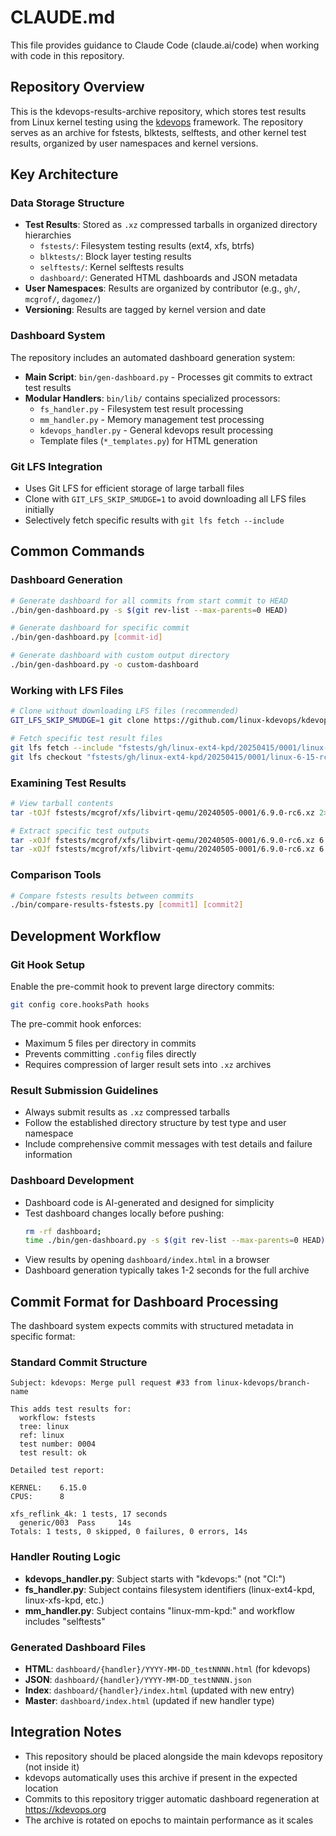# CLAUDE.md

This file provides guidance to Claude Code (claude.ai/code) when working with code in this repository.

## Repository Overview

This is the kdevops-results-archive repository, which stores test results from Linux kernel testing using the [kdevops](https://github.com/linux-kdevops/kdevops) framework. The repository serves as an archive for fstests, blktests, selftests, and other kernel test results, organized by user namespaces and kernel versions.

## Key Architecture

### Data Storage Structure
- **Test Results**: Stored as `.xz` compressed tarballs in organized directory hierarchies
  - `fstests/`: Filesystem testing results (ext4, xfs, btrfs)
  - `blktests/`: Block layer testing results
  - `selftests/`: Kernel selftests results
  - `dashboard/`: Generated HTML dashboards and JSON metadata
- **User Namespaces**: Results are organized by contributor (e.g., `gh/`, `mcgrof/`, `dagomez/`)
- **Versioning**: Results are tagged by kernel version and date

### Dashboard System
The repository includes an automated dashboard generation system:
- **Main Script**: `bin/gen-dashboard.py` - Processes git commits to extract test results
- **Modular Handlers**: `bin/lib/` contains specialized processors:
  - `fs_handler.py` - Filesystem test result processing
  - `mm_handler.py` - Memory management test processing
  - `kdevops_handler.py` - General kdevops result processing
  - Template files (`*_templates.py`) for HTML generation

### Git LFS Integration
- Uses Git LFS for efficient storage of large tarball files
- Clone with `GIT_LFS_SKIP_SMUDGE=1` to avoid downloading all LFS files initially
- Selectively fetch specific results with `git lfs fetch --include`

## Common Commands

### Dashboard Generation
```bash
# Generate dashboard for all commits from start commit to HEAD
./bin/gen-dashboard.py -s $(git rev-list --max-parents=0 HEAD)

# Generate dashboard for specific commit
./bin/gen-dashboard.py [commit-id]

# Generate dashboard with custom output directory
./bin/gen-dashboard.py -o custom-dashboard
```

### Working with LFS Files
```bash
# Clone without downloading LFS files (recommended)
GIT_LFS_SKIP_SMUDGE=1 git clone https://github.com/linux-kdevops/kdevops-results-archive.git

# Fetch specific test result files
git lfs fetch --include "fstests/gh/linux-ext4-kpd/20250415/0001/linux-6-15-rc2/8ffd015db85f.xz"
git lfs checkout "fstests/gh/linux-ext4-kpd/20250415/0001/linux-6-15-rc2/8ffd015db85f.xz"
```

### Examining Test Results
```bash
# View tarball contents
tar -tOJf fstests/mcgrof/xfs/libvirt-qemu/20240505-0001/6.9.0-rc6.xz 2>&1 | grep xfs | grep 033

# Extract specific test outputs
tar -xOJf fstests/mcgrof/xfs/libvirt-qemu/20240505-0001/6.9.0-rc6.xz 6.9.0-rc6/xfs_reflink_1024/xfs/033.out.bad
tar -xOJf fstests/mcgrof/xfs/libvirt-qemu/20240505-0001/6.9.0-rc6.xz 6.9.0-rc6/xfs_reflink_1024/xfs/033.dmesg
```

### Comparison Tools
```bash
# Compare fstests results between commits
./bin/compare-results-fstests.py [commit1] [commit2]
```

## Development Workflow

### Git Hook Setup
Enable the pre-commit hook to prevent large directory commits:
```bash
git config core.hooksPath hooks
```

The pre-commit hook enforces:
- Maximum 5 files per directory in commits
- Prevents committing `.config` files directly
- Requires compression of larger result sets into `.xz` archives

### Result Submission Guidelines
- Always submit results as `.xz` compressed tarballs
- Follow the established directory structure by test type and user namespace
- Include comprehensive commit messages with test details and failure information

### Dashboard Development
- Dashboard code is AI-generated and designed for simplicity
- Test dashboard changes locally before pushing:
  ```bash
  rm -rf dashboard;
  time ./bin/gen-dashboard.py -s $(git rev-list --max-parents=0 HEAD)
  ```
- View results by opening `dashboard/index.html` in a browser
- Dashboard generation typically takes 1-2 seconds for the full archive

## Commit Format for Dashboard Processing

The dashboard system expects commits with structured metadata in specific format:

### Standard Commit Structure
```
Subject: kdevops: Merge pull request #33 from linux-kdevops/branch-name

This adds test results for:
  workflow: fstests
  tree: linux
  ref: linux
  test number: 0004
  test result: ok

Detailed test report:

KERNEL:    6.15.0
CPUS:      8

xfs_reflink_4k: 1 tests, 17 seconds
  generic/003  Pass     14s
Totals: 1 tests, 0 skipped, 0 failures, 0 errors, 14s
```

### Handler Routing Logic
- **kdevops_handler.py**: Subject starts with "kdevops:" (not "CI:")
- **fs_handler.py**: Subject contains filesystem identifiers (linux-ext4-kpd, linux-xfs-kpd, etc.)
- **mm_handler.py**: Subject contains "linux-mm-kpd:" and workflow includes "selftests"

### Generated Dashboard Files
- **HTML**: `dashboard/{handler}/YYYY-MM-DD_testNNNN.html` (for kdevops)
- **JSON**: `dashboard/{handler}/YYYY-MM-DD_testNNNN.json` 
- **Index**: `dashboard/{handler}/index.html` (updated with new entry)
- **Master**: `dashboard/index.html` (updated if new handler type)

## Integration Notes

- This repository should be placed alongside the main kdevops repository (not inside it)
- kdevops automatically uses this archive if present in the expected location
- Commits to this repository trigger automatic dashboard regeneration at https://kdevops.org
- The archive is rotated on epochs to maintain performance as it scales
